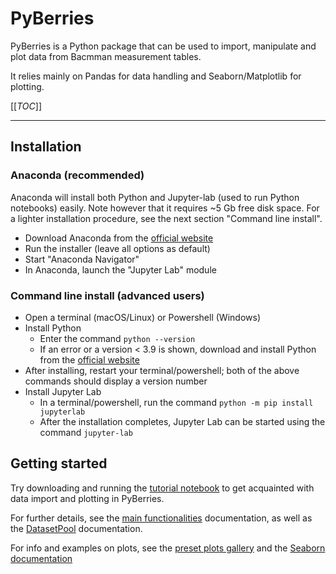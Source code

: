 # PyBerries

PyBerries is a Python package that can be used to import, manipulate and plot data from Bacmman measurement tables.

It relies mainly on Pandas for data handling and Seaborn/Matplotlib for plotting.

[[_TOC_]]

----

## Installation

### Anaconda (recommended)

  Anaconda will install both Python and Jupyter-lab (used to run Python notebooks) easily. Note however that it requires ~5 Gb free disk space.
  For a lighter installation procedure, see the next section "Command line install".

  - Download Anaconda from the [official website](https://www.anaconda.com/)
  - Run the installer (leave all options as default)
  - Start "Anaconda Navigator"
  - In Anaconda, launch the "Jupyter Lab" module

### Command line install (advanced users)

  - Open a terminal (macOS/Linux) or Powershell (Windows)
  - Install Python
      - Enter the command `python --version`
      - If an error or a version < 3.9 is shown, download and install Python from the [official website](https://www.python.org/downloads/)
  - After installing, restart your terminal/powershell; both of the above commands should display a version number
  - Install Jupyter Lab
      - In a terminal/powershell, run the command `python -m pip install jupyterlab`
      - After the installation completes, Jupyter Lab can be started using the command `jupyter-lab`


## Getting started

Try downloading and running the [tutorial notebook](./Tutorial/Tutorial.ipynb) to get acquainted with data import and plotting in PyBerries.

For further details, see the [main functionalities](./doc/PyBerries_main_functionalities.md) documentation, as well as the [DatasetPool](./doc/DatasetPool.md) documentation.

For info and examples on plots, see the [preset plots gallery](./doc/Plot_preset_gallery.md) and the [Seaborn documentation](https://seaborn.pydata.org/index.html)
